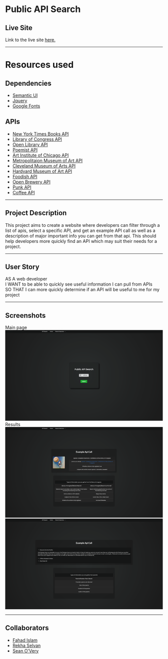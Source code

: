 # Public API Search

## Live Site

Link to the live site [here.](https://seanovery.github.io/public-api-search/)

---

# Resources used
## Dependencies
* [Semantic UI](https://semantic-ui.com/) 
* [Jquery](https://jquery.com/)
* [Google Fonts](https://fonts.google.com/)
## APIs
* [New York Times Books API](https://developer.nytimes.com/docs/books-product/1/overview)
* [Library of Congress API](https://www.loc.gov/apis/json-and-yaml/)
* [Open Library API](https://openlibrary.org/developers/api)
* [Poemist API](https://poemist.github.io/poemist-apidoc/)
* [Art Institute of Chicago API](https://api.artic.edu/docs/)
* [Metropolitaion Museum of Art API](https://metmuseum.github.io/)
* [Cleveland Museum of Arts API](https://openaccess-api.clevelandart.org/)
* [Hardvard Museum of Art API](https://github.com/harvardartmuseums/api-docs)
* [Foodish API](https://foodish-api.herokuapp.com/)
* [Open Brewery API](https://www.openbrewerydb.org/documentation)
* [Punk API](https://punkapi.com/documentation/v2)
* [Coffee API](https://coffee.alexflipnote.dev/)

---

## Project Description
  This project aims to create a website where developers can filter through a list of apis, select a specific API, and get an example API call as well as a description of major important info you can get from that api. This should help developers more quickly find an API which may suit their needs for a project.

---

## User Story
  AS A web developer <br>
  I WANT to be able to quickly see useful information I can pull from APIs<br>
  SO THAT I can more quickly determine if an API will be useful to me for my project

---

## Screenshots
Main page
![Main Page](./assets/images/main.png)
Results
![Results Page](./assets/images/results.png)
![Results Page2](./assets/images/results2.png)

---

## Collaborators
* [Fahad Islam](https://github.com/sadiyan)
* [Rekha Selvan](https://github.com/rekhaselvan01)
* [Sean O'Very](https://github.com/SeanOVery)